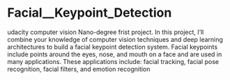 # Facial__Keypoint_Detection
udacity computer vision Nano-degree frist project. In this project, I’ll combine your knowledge of computer vision techniques and deep learning architectures to build a facial keypoint detection system. Facial keypoints include points around the eyes, nose, and mouth on a face and are used in many applications. These applications include: facial tracking, facial pose recognition, facial filters, and emotion recognition
